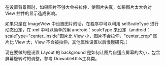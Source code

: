 在设置背景图时，如果图片不够大会被拉伸，使图片失真，如果图片太大会对 View 控件的显示造成影响。

如果只是在 ImageView 中设置图片的话，在程序中可以利用 setScaleType 进行动态设定，在 xml 中可以简单的用 android：scaleType 来设定（android：scaleType="center_inside"图片比 View 小，图片不会拉伸，"center_crop" 图片比 View 大，View 不会被拉伸，其他属性设置以后慢慢研究。）

现在要做的是设置 Layout 的 background 是如何让图片自适应屏幕的大小，包含屏幕旋转时的调整，参考 DrawableUtils工具类。


